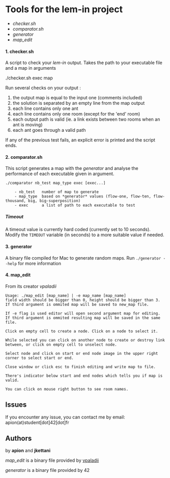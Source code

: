 # Tools for the lem-in project

* *checker.sh*
* *comparator.sh*
* *generator*
* *map_edit*

#### 1. checker.sh
A script to check your *lem-in* output.
Takes  the path to your executable file and a map in arguments

./checker.sh exec map

Run several checks on your output :

1. the output map is equal to the input one (comments included)
2. the solution is separated by an empty line from the map output
3. each line contains only one ant
4. each line contains only one room (except for the 'end' room)
5. each output path is valid (ie. a link exists between two rooms when an ant is moving)
6. each ant goes through a valid path

If any of the previous test fails, an explicit error is printed and the script ends.


#### 2. comparator.sh
This script generates a map with the *generator* and analyse the performance of each executable given in argument.

```
./comparator nb_test map_type exec [exec...]

	- nb_test   number of map to generate
	- map_type  based on *generator* values (flow-one, flow-ten, flow-thousand, big, big-superposition)
	- exec      a list of path to each executable to test
```

##### Timeout
A timeout value is currently hard coded (currently set to 10 seconds). Modify the `TIMEOUT` variable (in seconds) to a more suitable value if needed.


#### 3. generator
A binary file compiled for Mac to generate random maps.
Run `./generator --help` for more information

#### 4. map_edit

From its creator *vpaladii*

```
Usage: ./map_edit [map_name] | -e map_name [map_name]
field width should be bigger than 0, height should be bigger than 3. If third argument is ommited map will be saved to new_map file.

If -e flag is used editor will open second argument map for editing. If third argument is ommited resulting map will be saved in the same file.

Click on empty cell to create a node. Click on a node to select it.

While selected you can click on another node to create or destroy link between, or click on empty cell to unselect node.

Select node and click on start or end node image in the upper right corner to select start or end.

Close window or click esc to finish editing and write map to file.

There's indicator below start and end nodes which tells you if map is valid.

You can click on mouse right button to see room names.
```


## Issues

If you encounter any issue, you can contact me by email: apion(at)student[dot]42[dot]fr


## Authors

by **apion** and **jkettani**

*map\_edit* is a binary file provided by [vpaladii](https://github.com/samaelxxi)

*generator* is a binary file provided by 42

